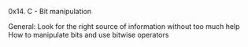 0x14. C - Bit manipulation

General:
Look for the right source of information without too much help
How to manipulate bits and use bitwise operators
